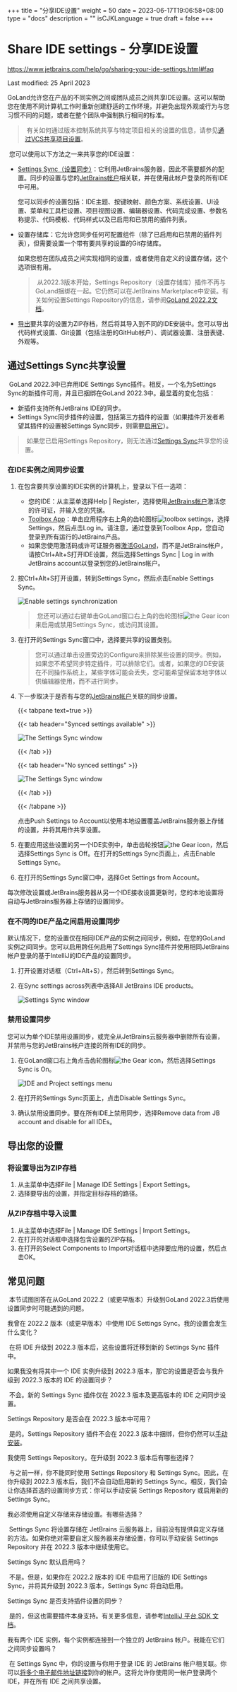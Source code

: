 +++
title = "分享IDE设置"
weight = 50
date = 2023-06-17T19:06:58+08:00
type = "docs"
description = ""
isCJKLanguage = true
draft = false
+++
# Share IDE settings﻿ - 分享IDE设置

https://www.jetbrains.com/help/go/sharing-your-ide-settings.html#faq

Last modified: 25 April 2023

​	GoLand允许您在产品的不同实例之间或团队成员之间共享IDE设置。这可以帮助您在使用不同计算机工作时重新创建舒适的工作环境，并避免出现外观或行为与您习惯不同的问题，或者在整个团队中强制执行相同的标准。



> ​	有关如何通过版本控制系统共享与特定项目相关的设置的信息，请参见[通过VCS共享项目设置](https://www.jetbrains.com/help/go/creating-and-managing-projects.html#share-project-through-vcs)。

​	您可以使用以下方法之一来共享您的IDE设置：

- [Settings Sync（设置同步）](https://www.jetbrains.com/help/go/sharing-your-ide-settings.html#IDE_settings_sync)：它利用JetBrains服务器，因此不需要额外的配置。同步的设置与您的[JetBrains帐户](https://sales.jetbrains.com/hc/en-gb/articles/208459005-What-is-JetBrains-Account-)相关联，并在使用此帐户登录的所有IDE中可用。

  您可以同步的设置包括：IDE主题、按键映射、颜色方案、系统设置、UI设置、菜单和工具栏设置、项目视图设置、编辑器设置、代码完成设置、参数名称提示、代码模板、代码样式以及已启用和已禁用的插件列表。

- 设置存储库：它允许您同步任何可配置组件（除了已启用和已禁用的插件列表），但需要设置一个带有要共享的设置的Git存储库。

  如果您想在团队成员之间实现相同的设置，或者使用自定义的设置存储，这个选项很有用。

  > ​	从2022.3版本开始，Settings Repository（设置存储库）插件不再与GoLand捆绑在一起。它仍然可以在JetBrains Marketplace中安装。有关如何设置Settings Repository的信息，请参阅[GoLand 2022.2文档](https://www.jetbrains.com/help/go/2022.2/sharing-your-ide-settings.html#settings-repository)。

- [导出](https://www.jetbrains.com/help/go/sharing-your-ide-settings.html#import-export-settings)要共享的设置为ZIP存档，然后将其导入到不同的IDE安装中。您可以导出代码样式设置、Git设置（包括注册的GitHub帐户）、调试器设置、注册表键、外观等。



## 通过Settings Sync共享设置

​	GoLand 2022.3中已弃用IDE Settings Sync插件。相反，一个名为Settings Sync的新插件可用，并且已捆绑在GoLand 2022.3中。最显着的变化包括：

- 新插件支持所有JetBrains IDE的同步。
- Settings Sync同步插件的设置，包括第三方插件的设置（如果插件开发者希望其插件的设置被Settings Sync同步，则需要[启用它](https://plugins.jetbrains.com/docs/intellij/persisting-state-of-components.html#settings-sync-plugin)）。

> ​	如果您已启用Settings Repository，则无法通过[Settings Sync](https://www.jetbrains.com/help/go/sharing-your-ide-settings.html#IDE_settings_sync)共享您的设置。

### 在IDE实例之间同步设置

1. 在包含要共享设置的IDE实例的计算机上，登录以下任一选项：

   - 您的IDE：从主菜单选择Help | Register，选择使用[JetBrains帐户](https://sales.jetbrains.com/hc/en-gb/articles/208459005-What-is-JetBrains-Account-)激活您的许可证，并输入您的凭据。
   - [Toolbox App](https://www.jetbrains.com/toolbox/app/)：单击应用程序右上角的齿轮图标![toolbox settings](ShareIDESettings_img/toolboox_app_gear_icon.png)，选择Settings，然后点击Log in。请注意，通过登录到Toolbox App，您自动登录到所有运行的JetBrains产品。
   - 如果您使用激活码或许可证服务器[激活GoLand](https://www.jetbrains.com/help/go/register.html#activate-license)，而不是JetBrains帐户，请按Ctrl+Alt+S打开IDE设置，然后选择Settings Sync | Log in with JetBrains account以登录到您的JetBrains帐户。

2. 按Ctrl+Alt+S打开设置，转到Settings Sync，然后点击Enable Settings Sync。

   ![Enable settings synchronization](ShareIDESettings_img/py_ds_enable_settings_sync.png)

   > ​	您还可以通过右键单击GoLand窗口右上角的齿轮图标![the Gear icon](ShareIDESettings_img/app.general.gearPlain.svg)来启用或禁用Settings Sync，或访问其设置。

3. 在打开的Settings Sync窗口中，选择要共享的设置类别。

   > ​	您可以通过单击设置旁边的Configure来排除某些设置的同步。例如，如果您不希望同步特定插件，可以排除它们。或者，如果您的IDE安装在不同操作系统上，某些字体可能会丢失，您可能希望保留本地字体以供编辑器使用，而不进行同步。

4. 下一步取决于是否有与您的[JetBrains帐户](https://sales.jetbrains.com/hc/en-gb/articles/208459005-What-is-JetBrains-Account-)关联的同步设置。

   

   {{< tabpane text=true >}}

   {{< tab header="Synced settings available" >}}

   ![The Settings Sync window](ShareIDESettings_img/settings_sync_list.png)

   {{< /tab >}}

   {{< tab header="No synced settings" >}}

   ![The Settings Sync window](ShareIDESettings_img/settings_sync_list_first_time.png)

   {{< /tab >}}

   {{< /tabpane >}}

   

   点击Push Settings to Account以使用本地设置覆盖JetBrains服务器上存储的设置，并将其用作共享设置。

9. 在要应用这些设置的另一个IDE实例中，单击齿轮按钮![the Gear icon](ShareIDESettings_img/app.general.gearPlain.svg)，然后选择Settings Sync is Off。在打开的Settings Sync页面上，点击Enable Settings Sync。

10. 在打开的Settings Sync窗口中，选择Get Settings from Account。


​	每次修改设置或JetBrains服务器从另一个IDE接收设置更新时，您的本地设置将自动与JetBrains服务器上存储的设置同步。

### 在不同的IDE产品之间启用设置同步

​	默认情况下，您的设置仅在相同IDE产品的实例之间同步，例如，在您的GoLand实例之间同步。您可以启用跨任何启用了Settings Sync插件并使用相同JetBrains帐户登录的基于IntelliJ的IDE产品的设置同步。

1. 打开设置对话框（Ctrl+Alt+S），然后转到Settings Sync。

2. 在Sync settings across列表中选择All JetBrains IDE products。

   ![Settings Sync window](ShareIDESettings_img/settings_sync_cross_ide_sync.png)


### 禁用设置同步

​	您可以为单个IDE禁用设置同步，或完全从JetBrains云服务器中删除所有设置，并禁用与您的JetBrains帐户连接的所有IDE的同步。

1. 在GoLand窗口右上角点击齿轮图标![the Gear icon](ShareIDESettings_img/app.general.gearPlain.svg)，然后选择Settings Sync is On。

   ![IDE and Project settings menu](ShareIDESettings_img/settings_sync_from_gear_icon.png)

2. 在打开的Settings Sync页面上，点击Disable Settings Sync。

4. 确认禁用设置同步。要在所有IDE上禁用同步，选择Remove data from JB account and disable for all IDEs。



## 导出您的设置

### 将设置导出为ZIP存档

1. 从主菜单中选择File | Manage IDE Settings | Export Settings。
3. 选择要导出的设置，并指定目标存档的路径。

### 从ZIP存档中导入设置

1. 从主菜单中选择File | Manage IDE Settings | Import Settings。
3. 在打开的对话框中选择包含设置的ZIP存档。
5. 在打开的Select Components to Import对话框中选择要应用的设置，然后点击OK。

## 常见问题

​	本节试图回答在从GoLand 2022.2（或更早版本）升级到GoLand 2022.3后使用设置同步时可能遇到的问题。

我曾在 2022.2 版本（或更早版本）中使用 IDE Settings Sync。我的设置会发生什么变化？

​	在将 IDE 升级到 2022.3 版本后，这些设置将迁移到新的 Settings Sync 插件中。



如果我没有将其中一个 IDE 实例升级到 2022.3 版本，那它的设置是否会与我升级到 2022.3 版本的 IDE 的设置同步？

​	不会。新的 Settings Sync 插件仅在 2022.3 版本及更高版本的 IDE 之间同步设置。



Settings Repository 是否会在 2022.3 版本中可用？

​	是的。Settings Repository 插件不会在 2022.3 版本中捆绑，但你仍然可以[手动安装](https://www.jetbrains.com/help/go/managing-plugins.html)。



我使用 Settings Repository。在升级到 2022.3 版本后有哪些选择？

​	与之前一样，你不能同时使用 Settings Repository 和 Settings Sync。因此，在你升级到 2022.3 版本后，我们不会自动启用新的 Settings Sync。相反，我们会让你选择首选的设置同步方式：你可以手动安装 Settings Repository 或启用新的 Settings Sync。



我必须使用自定义存储来存储设置。有哪些选择？

​	Settings Sync 将设置存储在 JetBrains 云服务器上，目前没有提供自定义存储的方法。如果你绝对需要自定义服务器来存储设置，你可以手动安装 Settings Repository 并在 2022.3 版本中继续使用它。



Settings Sync 默认启用吗？

​	不是。但是，如果你在 2022.2 版本的 IDE 中启用了旧版的 IDE Settings Sync，并将其升级到 2022.3 版本，Settings Sync 将自动启用。



Settings Sync 是否支持插件设置的同步？

​	是的，但这也需要插件本身支持。有关更多信息，请参考[IntelliJ 平台 SDK 文档](https://plugins.jetbrains.com/docs/intellij/persisting-state-of-components.html#sharing-settings-between-ide-installations)。



我有两个 IDE 实例，每个实例都连接到一个独立的 JetBrains 帐户。我能在它们之间同步设置吗？

​	在 Settings Sync 中，你的设置与你用于登录 IDE 的 JetBrains 帐户相关联。你可以[将多个电子邮件地址链接](https://account.jetbrains.com/profile-details/linked-emails)到你的帐户。这将允许你使用同一帐户登录两个 IDE，并在所有 IDE 之间共享设置。
